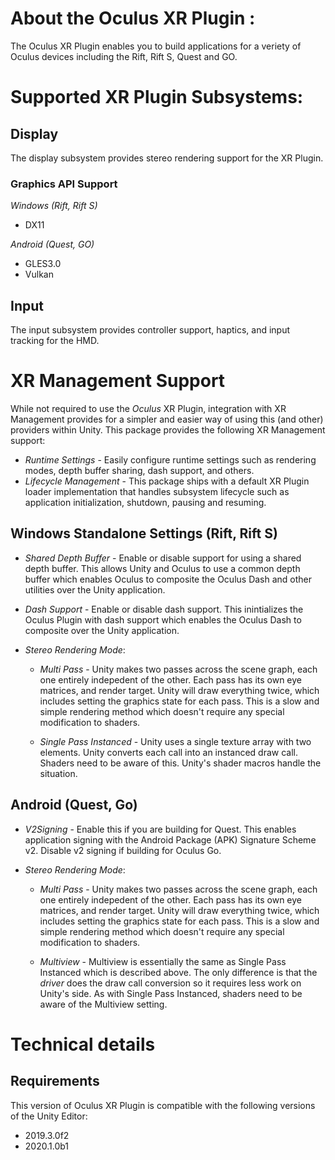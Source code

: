 # About the Oculus XR Plugin :

The Oculus XR Plugin enables you to build applications for a veriety of Oculus devices including the Rift, Rift S, Quest and GO.

# Supported XR Plugin Subsystems:

## Display 

The display subsystem provides stereo rendering support for the XR Plugin.

### Graphics API Support
*Windows (Rift, Rift S)* 
- DX11

*Android (Quest, GO)*
- GLES3.0
- Vulkan

## Input 

The input subsystem provides controller support, haptics, and input tracking for the HMD.

# XR Management Support
While not required to use the _Oculus_ XR Plugin, integration with XR Management provides for a simpler and easier way of using this (and other) providers within Unity. This package provides the following XR Management support: 
- *Runtime Settings* - Easily configure runtime settings such as rendering modes, depth buffer sharing, dash support, and others.
- *Lifecycle Management* - This package ships with a default XR Plugin loader implementation that handles subsystem lifecycle such as application initialization, shutdown, pausing and resuming.

## Windows Standalone Settings (Rift, Rift S)

- *Shared Depth Buffer* - Enable or disable support for using a shared depth buffer. This allows Unity and Oculus to use a common depth buffer which enables Oculus to composite the Oculus Dash and other utilities over the Unity application. 

- *Dash Support* - Enable or disable dash support. This inintializes the Oculus Plugin with dash support which enables the Oculus Dash to composite over the Unity application.

- *Stereo Rendering Mode*:
	- *Multi Pass* - Unity makes two passes across the scene graph, each one entirely indepedent of the other.  Each pass has its own eye matrices, and render target. Unity will draw everything twice, which includes setting the graphics state for each pass. This is a slow and simple rendering method which doesn't require any special modification to shaders. 

	- *Single Pass Instanced* - Unity uses a single texture array with two elements. Unity converts each call into an instanced draw call. Shaders need to be aware of this. Unity's shader macros handle the situation. 

## Android (Quest, Go)

- *V2Signing* - Enable this if you are building for Quest. This enables application signing with the Android Package (APK) Signature Scheme v2. Disable v2 signing if building for Oculus Go.

- *Stereo Rendering Mode*:
	- *Multi Pass* - Unity makes two passes across the scene graph, each one entirely indepedent of the other.  Each pass has its own eye matrices, and render target. Unity will draw everything twice, which includes setting the graphics state for each pass. This is a slow and simple rendering method which doesn't require any special modification to shaders. 

	- *Multiview* - Multiview is essentially the same as Single Pass Instanced which is described above. The only difference is that the _driver_ does the draw call conversion so it requires less work on Unity's side. As with Single Pass Instanced, shaders need to be aware of the Multiview setting.  

# Technical details
## Requirements
This version of Oculus XR Plugin is compatible with the following versions of the Unity Editor:
 - 2019.3.0f2 
 - 2020.1.0b1
